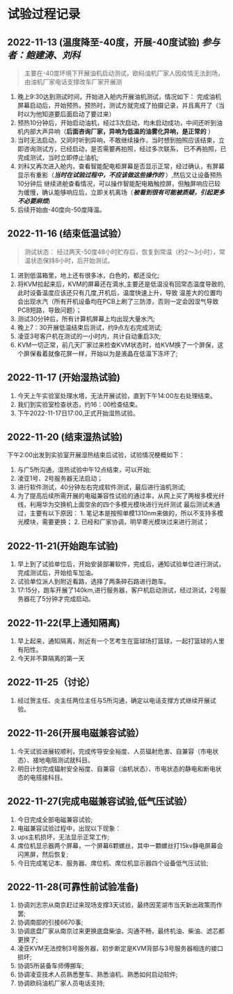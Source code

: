 # 试验过程记录

## 2022-11-13 (温度降至-40度，开展-40度试验) *参与者：鲍建涛、刘科* 
> 主要在-40度环境下开展油机启动测试，欧码油机厂家人因疫情无法到场，由油机厂家电话支撑改车厂家开展测
1. 晚上9:30达到测试时间，开始进入舱内开展油机测试，情况如下：
   完成油机屏幕启动后，开始预热，预热时，测试方就完成了拍摄记录，并且离开了（当时以为他知道要后面启动了要过来）
2. 预热10分钟后，开始启动油机，经过3次启动，均未启动成功，中间还听到油机内部大声异响（**后面咨询厂家，异响为低温的油雾化异响，是正常的** ）
3. 当时无法启动，又同时听到异响，不敢继续操作，当时想到拍照应该结束，立即咨询测试方，已经启动，是否需要再拍照，经过多次联系，
   已不再拍照，已完成测试，当时立即停止油机;
3. 刘科又再次进入舱内，查看智能配电柜屏幕是否显示正常，经过确认，有屏幕显示有重影（***当时在试验过程中，不应该做这些操作的*** ）,然后又让设备预热10分钟后
   继续进舱查看情况，可以操作智能配电箱触控屏，但触屏响应已较为缓慢，确认能够响应后，立即关机离场（***被看到很有可能被质疑，引起更多不必要麻烦***)
4. 后续开始由-40度向-50度降温。


## 2022-11-16 (结束低温试验）
> 测试状态： 经过两天-50度48小时贮存后，恢复到常温（约2～3小时），常温状态保持8小时，后开始测试。
1. 进到低温箱里，地上还有很多冰，白色的，都还没化;
2. 将KVM拉起来后，KVM的屏幕还在滴水,主要还是低温没有回常态温度导致的,此时设备温度应该还只有几度,开机后，温度快速上升，导致
   温差大的位置均会出现水汽（所有开机设备均在PCB上刷了三防漆，否则一定会因湿气导致PCB短路，导致问题）；
3. 测试30分钟后，所有计算机屏幕上均出现大量水汽; 
4. 晚上7：30开展低温结束后测试，约9点左右完成测试;
5. 凌亚3号客户机在测试的一小时内，共计自动重启3次;
6. KVM一切正常，前几天厂家过来检查KVM状态时，给KVM换了一个屏保，这个屏保看着就像花屏一样，开始以为是液晶在低温下冻坏了;


## 2022-11-17 (开始湿热试验)
1. 今天上午实验室处理水塔，无法开展试验，直到下午14:00左右处理结束。
2. 我们到实验室检查状态，约16：00检查结束。
3. 下午2022-11-17日17:00,正式开始湿热试验。

## 2022-11-20 (结束湿热试验)
下午2:00出发到实验室开展湿热结束后试验，试验情况梗概如下：
1. 与广5所沟通，湿热试验中午12点结束，可以开始;
2. 凌亚1号、2号服务器无法启动；
3. 进行软件测试，40分钟左右完成软件测试，最后进行油机测试;
4. 为了提高后续所需开展的电磁兼容性试验的通过率，从网上买了两根多模光纤线，利用华为交换机上面空余的四个多模光模块进行光纤测试
   最后测试未通过，主要有以下原因：
       1. 笔记本是按照单模1310nm来做的，所以不支持多模光模块，需要更换；
       2. 已经和厂家协调，明早寄光模块过来进行测试；
       
## 2022-11-21(开始跑车试验)
1. 早上到了试验单位后，开始安装部署软件，完成后，通知试验单位进行测试，完成测试后，开始给车加油。
2. 试验单位派人到附近看路，选择了两条碎石路进行跑车。 
3. 17:15分，跑车开展了140km,进行服务器，客户机启动测试，经过测试，2号服务器花了5分钟才完成启动。


## 2022-11-22(早上通知隔离)
1. 早上起来，通知隔离，附近有一个艺考生在篮球场打篮球，一起打篮球的人里有阳性。
2. 今天并不算隔离的第一天

## 2022-11-25（讨论）
1. 经过贺主任、炎主任两位主任与5所沟通，确定以电话支撑方式继续开展试验。

## 2022-11-26(开展电磁兼容试验）
1. 今天试验进展较顺利，完成传导安全裕度、人员辐射危害、自兼容（市电状态）、接地电阻测试就科目。
2. 明日计划完成辐射安全裕度、自兼容（油机状态）、市电状态的静电和断电状态的电搭接科目。

## 2022-11-27(完成电磁兼容试验,低气压试验）
1. 今日完成全部电磁兼容试验;
2. 电磁兼容试验过程中，出现以下现象：
  1. ups主机损坏，无法显示正常工作;
  2. 席位机显示器两个屏幕，一个屏幕6颗螺丝，其中一顆螺丝打15kv静电屏幕会闪黑屏，然后恢复;
3. 今日完成笔记本、服务器、席位机、席位机显示器四个设备低气压试验;

## 2022-11-28(可靠性前试验准备)
1. 协调刘志宗从南京赶过来现场支撑3天试验，最终因芜湖市当天新出政策而作罢;
2. 协调南部的引接6670事;
3. 协调底盘厂家从南京过来更换底盘柴油，沟通不畅，最终机油、柴油、滤芯都更换了;
4. 凌亚KVM无法控制3号服务器，初步断定是KVM背部与3号服务器相连的接口损坏;
5. 协调5所装备车师傅挪车;
6. 协调凌亚技术人员熟悉整车、熟悉油机、熟悉如何启动软件;
7. 协调欧码油机厂家人员电话支持;











